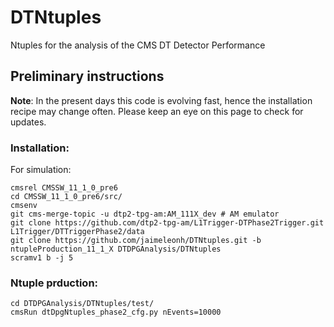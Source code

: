 # DTNtuples
Ntuples for the analysis of the CMS DT Detector Performance

## Preliminary instructions
**Note**: 
In the present days this code is evolving fast, hence the installation recipe may change often. Please keep an eye on this page to check for updates.

### Installation:

For simulation: 
```
cmsrel CMSSW_11_1_0_pre6
cd CMSSW_11_1_0_pre6/src/
cmsenv
git cms-merge-topic -u dtp2-tpg-am:AM_111X_dev # AM emulator
git clone https://github.com/dtp2-tpg-am/L1Trigger-DTPhase2Trigger.git L1Trigger/DTTriggerPhase2/data
git clone https://github.com/jaimeleonh/DTNtuples.git -b ntupleProduction_11_1_X DTDPGAnalysis/DTNtuples
scramv1 b -j 5
```


### Ntuple prduction:
```
cd DTDPGAnalysis/DTNtuples/test/
cmsRun dtDpgNtuples_phase2_cfg.py nEvents=10000
```
